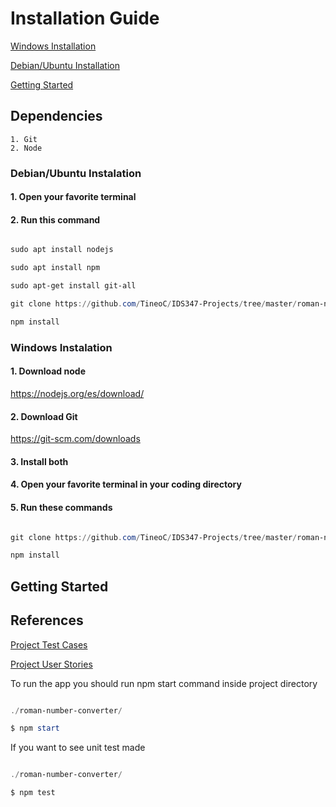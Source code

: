 # Installation Guide

[Windows Installation](#windows-instalation)

[Debian/Ubuntu Installation](#debianubuntu-instalation)

[Getting Started](#getting-started)

## Dependencies

    1. Git
    2. Node

### Debian/Ubuntu Instalation    

#### 1. Open your favorite terminal

#### 2. Run this command

```powershell

sudo apt install nodejs

sudo apt install npm

sudo apt-get install git-all

git clone https://github.com/TineoC/IDS347-Projects/tree/master/roman-number-converter

npm install

```

### Windows Instalation

#### 1. Download node
https://nodejs.org/es/download/

#### 2. Download Git
https://git-scm.com/downloads

#### 3. Install both

#### 4. Open your favorite terminal in your coding directory

#### 5. Run these commands

```powershell

git clone https://github.com/TineoC/IDS347-Projects/tree/master/roman-number-converter

npm install

```

## Getting Started

## References

[Project Test Cases](docs/test-cases.md)

[Project User Stories](docs/user-stories.md)

To run the app you should run npm start command inside project directory

```powershell

./roman-number-converter/

$ npm start

```

If you want to see unit test made

```powershell

./roman-number-converter/

$ npm test

```